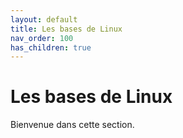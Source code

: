 ```yaml
---
layout: default
title: Les bases de Linux
nav_order: 100
has_children: true
---
```


# Les bases de Linux

Bienvenue dans cette section.
